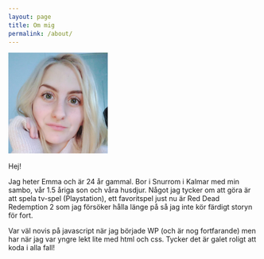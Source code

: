 ```yaml
---
layout: page
title: Om mig
permalink: /about/
---
```


<img src="https://github.com/codesis/codesis.github.io/blob/master/selfie.jpg?raw=true" alt="selfie" width="200"/>

Hej! 

Jag heter Emma och är 24 år gammal. Bor i Snurrom i Kalmar med min sambo, vår 1.5 åriga son och våra husdjur. Något jag tycker om att göra är att spela tv-spel (Playstation), ett favoritspel just nu är Red Dead Redemption 2 som jag försöker hålla länge på så jag inte kör färdigt storyn för fort. 

Var väl novis på javascript när jag började WP (och är nog fortfarande) men har när jag var yngre lekt lite med html och css. Tycker det är galet roligt att koda i alla fall!